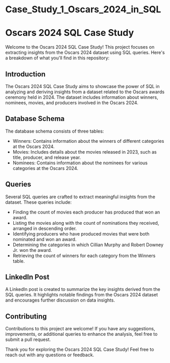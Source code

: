# Case_Study_1_Oscars_2024_in_SQL

# Oscars 2024 SQL Case Study

Welcome to the Oscars 2024 SQL Case Study! This project focuses on extracting insights from the Oscars 2024 dataset using SQL queries. Here's a breakdown of what you'll find in this repository:

## Introduction
The Oscars 2024 SQL Case Study aims to showcase the power of SQL in analyzing and deriving insights from a dataset related to the Oscars awards ceremony held in 2024. The dataset includes information about winners, nominees, movies, and producers involved in the Oscars 2024.

## Database Schema
The database schema consists of three tables:
- Winners: Contains information about the winners of different categories at the Oscars 2024.
- Movies: Includes details about the movies released in 2023, such as title, producer, and release year.
- Nominees: Contains information about the nominees for various categories at the Oscars 2024.

## Queries
Several SQL queries are crafted to extract meaningful insights from the dataset. These queries include:
- Finding the count of movies each producer has produced that won an award.
- Listing the movies along with the count of nominations they received, arranged in descending order.
- Identifying producers who have produced movies that were both nominated and won an award.
- Determining the categories in which Cillian Murphy and Robert Downey Jr. won the award.
- Retrieving the count of winners for each category from the Winners table.

## LinkedIn Post
A LinkedIn post is created to summarize the key insights derived from the SQL queries. It highlights notable findings from the Oscars 2024 dataset and encourages further discussion on data insights.

## Contributing
Contributions to this project are welcome! If you have any suggestions, improvements, or additional queries to enhance the analysis, feel free to submit a pull request.

Thank you for exploring the Oscars 2024 SQL Case Study! Feel free to reach out with any questions or feedback.
